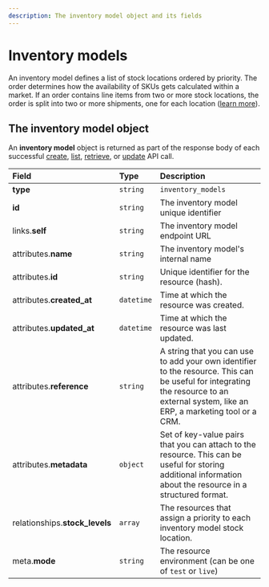 ```yaml
---
description: The inventory model object and its fields
---
```


# Inventory models

An inventory model defines a list of stock locations ordered by priority. The order determines how the availability of SKUs gets calculated within a market. If an order contains line items from two or more stock locations, the order is split into two or more shipments, one for each location \([learn more](https://commercelayer.io/glossary/inventory_model/)\).

## The inventory model object

An **inventory model** object is returned as part of the response body of each successful [create](https://docs.commercelayer.io/resources/inventory_models/create_inventory_model), [list](https://docs.commercelayer.io/resources/inventory_models/list_inventory_models), [retrieve](https://docs.commercelayer.io/resources/inventory_models/retrieve_inventory_model), or [update](https://docs.commercelayer.io/resources/inventory_models/update_inventory_model) API call.

| Field | Type | Description |
| :--- | :--- | :--- |
| **type** | `string` | `inventory_models` |
| **id** | `string` | The inventory model unique identifier |
| links.**self** | `string` | The inventory model endpoint URL |
| attributes.**name** | `string` | The inventory model's internal name |
| attributes.**id** | `string` | Unique identifier for the resource \(hash\). |
| attributes.**created\_at** | `datetime` | Time at which the resource was created. |
| attributes.**updated\_at** | `datetime` | Time at which the resource was last updated. |
| attributes.**reference** | `string` | A string that you can use to add your own identifier to the resource. This can be useful for integrating the resource to an external system, like an ERP, a marketing tool or a CRM. |
| attributes.**metadata** | `object` | Set of key-value pairs that you can attach to the resource. This can be useful for storing additional information about the resource in a structured format. |
| relationships.**stock\_levels** | `array` | The resources that assign a priority to each inventory model stock location. |
| meta.**mode** | `string` | The resource environment \(can be one of `test` or `live`\) |

